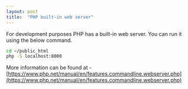 ```yaml
---
layout: post
title:  "PHP built-in web server"
---
```


For development purposes PHP has a built-in web server. You can run it using the below command.

```sh
cd ~/public_html
php -S localhost:8000
```

More information can be found at -
[https://www.php.net/manual/en/features.commandline.webserver.php](https://www.php.net/manual/en/features.commandline.webserver.php)
